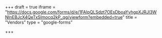 +++
draft = true
iframe = "https://docs.google.com/forms/d/e/1FAIpQLSdzt7OEsDboaYvhgpXJRJl3WNInEBJcX4QeTxSImocq2kP_qg/viewform?embedded=true"
title = "Vendors"
type = "google-forms"

+++
